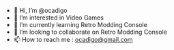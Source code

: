 - 👋 Hi, I’m @ocadigo
- 👀 I’m interested in Video Games
- 🌱 I’m currently learning Retro Modding Console
- 💞️ I’m looking to collaborate on Retro Modding Console
- 📫 How to reach me : ocadigo@gmail.com

<!---
ocadigo/ocadigo is a ✨ special ✨ repository because its `README.md` (this file) appears on your GitHub profile.
You can click the Preview link to take a look at your changes.
--->
